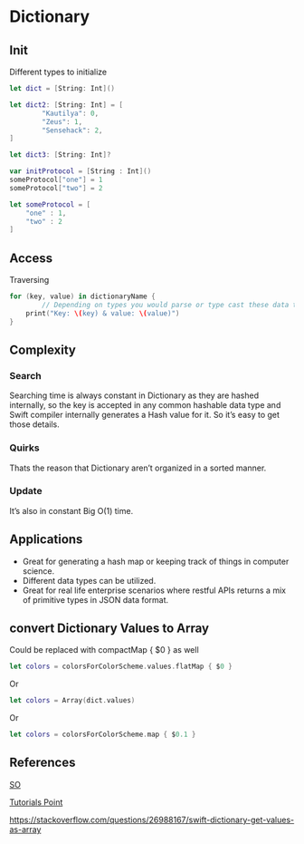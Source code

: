 # Dictionary


## Init

Different types to initialize
```swift
let dict = [String: Int]()

let dict2: [String: Int] = [
		"Kautilya": 0,
		"Zeus": 1,
		"Sensehack": 2,
]

let dict3: [String: Int]?

var initProtocol = [String : Int]()
someProtocol["one"] = 1
someProtocol["two"] = 2

let someProtocol = [
    "one" : 1,
    "two" : 2
]
```


## Access

Traversing
```swift
for (key, value) in dictionaryName {
		// Depending on types you would parse or type cast these data types while printing or utilizing.
    print("Key: \(key) & value: \(value)")
}
```

## Complexity

### Search
Searching time is always constant in Dictionary as they are hashed internally, so the key is accepted in any common hashable data type and Swift compiler internally generates a Hash value for it. So it’s easy to get those details. 

### Quirks
Thats the reason that Dictionary aren’t organized in a sorted manner.

### Update
It’s also in constant Big O(1) time.


## Applications

- Great for generating a hash map or keeping track of things in computer science.
- Different data types can be utilized. 
- Great for real life enterprise scenarios where restful APIs returns a mix of primitive types in JSON data format.



## convert Dictionary Values to Array

Could be replaced with compactMap { $0 } as well
```swift
let colors = colorsForColorScheme.values.flatMap { $0 }
```
Or 
```swift
let colors = Array(dict.values)
```
Or 
```swift
let colors = colorsForColorScheme.map { $0.1 }
```

## References

[SO](https://stackoverflow.com/questions/44637836/what-is-the-equivalent-of-a-java-hashmapstring-integer-in-swift)

[Tutorials Point](https://www.tutorialspoint.com/swift/swift_dictionaries.htm)

https://stackoverflow.com/questions/26988167/swift-dictionary-get-values-as-array